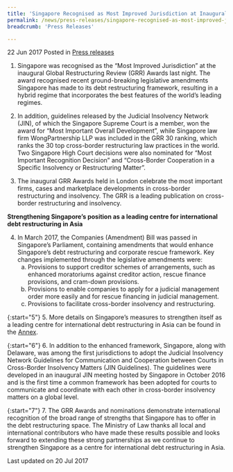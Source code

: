 ```yaml
---
title: 'Singapore Recognised as Most Improved Jurisdiction at Inaugural Global Restructuring Review Awards'
permalink: /news/press-releases/singapore-recognised-as-most-improved-jurisdiction-at-inaugural-/
breadcrumb: 'Press Releases'

---
```



22 Jun 2017 Posted in [Press releases](/news/press-releases)


1. Singapore was recognised as the “Most Improved Jurisdiction” at the inaugural Global Restructuring Review (GRR) Awards last night. The award recognised recent ground-breaking legislative amendments Singapore has made to its debt restructuring framework, resulting in a hybrid regime that incorporates the best features of the world’s leading regimes.

 

2. In addition, guidelines released by the Judicial Insolvency Network (JIN), of which the Singapore Supreme Court is a member, won the award for “Most Important Overall Development”, while Singapore law firm WongPartnership LLP was included in the GRR 30 ranking, which ranks the 30 top cross-border restructuring law practices in the world. Two Singapore High Court decisions were also nominated for “Most Important Recognition Decision” and “Cross-Border Cooperation in a Specific Insolvency or Restructuring Matter”.

 

3. The inaugural GRR Awards held in London celebrate the most important firms, cases and marketplace developments in cross-border restructuring and insolvency. The GRR is a leading publication on cross-border restructuring and insolvency.

 

**Strengthening Singapore’s position as a leading centre for international debt restructuring in Asia**

 
<ol start="4">
<li>In March 2017, the Companies (Amendment) Bill was passed in Singapore’s Parliament, containing amendments that would enhance Singapore’s debt restructuring and corporate rescue framework. Key changes implemented through the legislative amendments were:

<ol style="list-style-type: lower-alpha;"> 

<li>Provisions to support creditor schemes of arrangements, such as enhanced moratoriums against creditor action, rescue finance provisions, and cram-down provisions.</li>

 

<li>Provisions to enable companies to apply for a judicial management order more easily and for rescue financing in judicial management.</li>

 

<li>Provisions to facilitate cross-border insolvency and restructuring.</li>
</ol>
</li>
</ol>
 
{:start="5"}
5. More details on Singapore’s measures to strengthen itself as a leading centre for international debt restructuring in Asia can be found in the [Annex](/news/legal-industry-newsletter/note-by-senior-minister-of-state-for-law-and-finance--indranee-r5/).

 
{:start="6"}
6. In addition to the enhanced framework, Singapore, along with Delaware, was among the first jurisdictions to adopt the Judicial Insolvency Network Guidelines for Communication and Cooperation between Courts in Cross-Border Insolvency Matters (JIN Guidelines). The guidelines were developed in an inaugural JIN meeting hosted by Singapore in October 2016 and is the first time a common framework has been adopted for courts to communicate and coordinate with each other in cross-border insolvency matters on a global level.

 
{:start="7"}
7. The GRR Awards and nominations demonstrate international recognition of the broad range of strengths that Singapore has to offer in the debt restructuring space. The Ministry of Law thanks all local and international contributors who have made these results possible and looks forward to extending these strong partnerships as we continue to strengthen Singapore as a centre for international debt restructuring in Asia.


<p class="right-side-updated">Last updated on 20 Jul 2017
</p>
